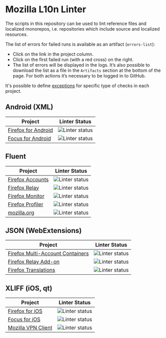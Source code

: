 # Mozilla L10n Linter

The scripts in this repository can be used to lint reference files and
localized monorepos, i.e. repositories which include source and localized
resources.

The list of errors for failed runs is available as an artifact (`errors-list`):
* Click on the link in the project column.
* Click on the first failed run (with a red cross) on the right.
* The list of errors will be displayed in the logs. It’s also possible to download the list as a file in the `Artifacts` section at the bottom of the page. For both actions it’s necessary to be logged in to GitHub.

It's possible to define [exceptions](https://github.com/flodolo/mozl10n-linter/tree/main/l10n/exceptions) for specific type of checks in each project.

## Android (XML)

| Project | Linter Status |
|---------|---------------|
|[Firefox for Android](https://github.com/flodolo/mozl10n-linter/actions/workflows/firefox_android.yaml)|![Linter status](https://github.com/flodolo/mozl10n-linter/workflows/Firefox%20Android/badge.svg)
|[Focus for Android](https://github.com/flodolo/mozl10n-linter/actions/workflows/focus_android.yaml)|![Linter status](https://github.com/flodolo/mozl10n-linter/workflows/Focus%20Android/badge.svg)

## Fluent

| Project | Linter Status |
|---------|---------------|
|[Firefox Accounts](https://github.com/flodolo/mozl10n-linter/actions/workflows/fxa.yaml)|![Linter status](https://github.com/flodolo/mozl10n-linter/workflows/FxA/badge.svg)
|[Firefox Relay](https://github.com/flodolo/mozl10n-linter/actions/workflows/relay.yaml)|![Linter status](https://github.com/flodolo/mozl10n-linter/workflows/Relay/badge.svg)
|[Firefox Monitor](https://github.com/flodolo/mozl10n-linter/actions/workflows/monitor.yaml)|![Linter status](https://github.com/flodolo/mozl10n-linter/workflows/Monitor/badge.svg)
|[Firefox Profiler](https://github.com/flodolo/mozl10n-linter/actions/workflows/profiler.yaml)|![Linter status](https://github.com/flodolo/mozl10n-linter/workflows/Profiler/badge.svg)
|[mozilla.org](https://github.com/flodolo/mozl10n-linter/actions/workflows/mozorg.yaml)|![Linter status](https://github.com/flodolo/mozl10n-linter/workflows/MozOrg/badge.svg)

## JSON (WebExtensions)
| Project | Linter Status |
|---------|---------------|
|[Firefox Multi-Account Containers](https://github.com/flodolo/mozl10n-linter/actions/workflows/mac.yaml)|![Linter status](https://github.com/flodolo/mozl10n-linter/workflows/MAC/badge.svg)
|[Firefox Relay Add-on](https://github.com/flodolo/mozl10n-linter/actions/workflows/relay_addon.yaml)|![Linter status](https://github.com/flodolo/mozl10n-linter/workflows/Relay%20Add-on/badge.svg)
|[Firefox Translations](https://github.com/flodolo/mozl10n-linter/actions/workflows/translations.yaml)|![Linter status](https://github.com/flodolo/mozl10n-linter/workflows/Translations/badge.svg)

## XLIFF (iOS, qt)
| Project | Linter Status |
|---------|---------------|
|[Firefox for iOS](https://github.com/flodolo/mozl10n-linter/actions/workflows/firefox_ios.yaml)|![Linter status](https://github.com/flodolo/mozl10n-linter/workflows/Firefox%20iOS/badge.svg)
|[Focus for iOS](https://github.com/flodolo/mozl10n-linter/actions/workflows/focus_ios.yaml)|![Linter status](https://github.com/flodolo/mozl10n-linter/workflows/Focus%20iOS/badge.svg)
|[Mozilla VPN Client](https://github.com/flodolo/mozl10n-linter/actions/workflows/vpn.yaml)|![Linter status](https://github.com/flodolo/mozl10n-linter/workflows/VPN%20Client/badge.svg)

